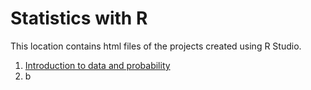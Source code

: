 # Statistics with R

This location contains html files of the projects created using R Studio.

1. [Introduction to data and probability](https://kushan-sth.github.io/statistics_with_R/intro_data_prob_project_final.html)
2. b
